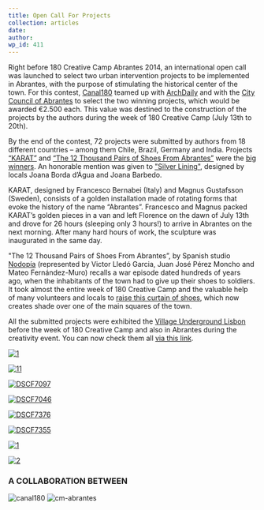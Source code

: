```yaml
---
title: Open Call For Projects
collection: articles
date: 
author:
wp_id: 411
---
```

Right before 180 Creative Camp Abrantes 2014, an international open call was launched to select two urban intervention projects to be implemented in Abrantes, with the purpose of stimulating the historical center of the town. For this contest, [Canal180][1] teamed up with [ArchDaily][2] and with the [City Council of Abrantes][3] to select the two winning projects, which would be awarded €2.500 each. This value was destined to the construction of the projects by the authors during the week of 180 Creative Camp (July 13th to 20th).

By the end of the contest, 72 projects were submitted by authors from 18 different countries – among them Chile, Brazil, Germany and India. Projects [“KARAT”][4] and [“The 12 Thousand Pairs of Shoes From Abrantes”][5] were the [big winners][6]. An honorable mention was given to ["Silver Lining"][7], designed by locals Joana Borda d’Água and Joana Barbedo.

KARAT, designed by Francesco Bernabei (Italy) and Magnus Gustafsson (Sweden), consists of a golden installation made of rotating forms that evoke the history of the name “Abrantes”. Francesco and Magnus packed KARAT’s golden pieces in a van and left Florence on the dawn of July 13th and drove for 26 hours (sleeping only 3 hours!) to arrive in Abrantes on the next morning. After many hard hours of work, the sculpture was inaugurated in the same day.

"The 12 Thousand Pairs of Shoes From Abrantes”, by Spanish studio [Nodopía][8] (represented by Victor Lledó Garcia, Juan José Pérez Moncho and Mateo Fernández-Muro) recalls a war episode dated hundreds of years ago, when the inhabitants of the town had to give up their shoes to soldiers. It took almost the entire week of 180 Creative Camp and the valuable help of many volunteers and locals to [raise this curtain of shoes][9], which now creates shade over one of the main squares of the town.

All the submitted projects were exhibited the [Village Underground Lisbon][10] before the week of 180 Creative Camp and also in Abrantes during the creativity event. You can now check them all [via this link][11].

   [1]: http://www.canal180.pt/en/
   [2]: http://www.archdaily.com/
   [3]: http://www.cm-abrantes.pt
   [4]: https://www.facebook.com/karatproject?fref=ts
   [5]: https://www.facebook.com/180CreativeCamp/photos/a.912113448805529.1073741899.645005708849639/912118172138390/?type=3&src=https%3A%2F%2Ffbcdn-sphotos-h-a.akamaihd.net%2Fhphotos-ak-xpa1%2Fv%2Ft1.0-9%2F10444704_912118172138390_357271475740885699_n.jpg%3Foh%3De05e4f0624491c9be0c9d45c1c1f3217%26oe%3D553D8C6E%26__gda__%3D1429951315_040838cd33f5b0f225291bb4cca24dd4&size=960%2C636&fbid=912118172138390
   [6]: http://www.archdaily.com/535622/urban-intervention-winners-built-in-abrantes-portugal-for-canal-180-s-creative-camp/
   [7]: https://www.facebook.com/media/set/?set=a.10152648781266565.1073741843.258932136564&type=1
   [8]: http://nodopia.com/
   [9]: https://www.facebook.com/180CreativeCamp/photos/a.912113448805529.1073741899.645005708849639/912118172138390/?type=3&src=https%3A%2F%2Ffbcdn-sphotos-h-a.akamaihd.net%2Fhphotos-ak-xpa1%2Fv%2Ft1.0-9%2F10444704_912118172138390_357271475740885699_n.jpg%3Foh%3De05e4f0624491c9be0c9d45c1c1f3217%26oe%3D553D8C6E%26__gda__%3D1429951315_040838cd33f5b0f225291bb4cca24dd4&size=960%2C636&fbid=912118172138390
   [10]: https://www.facebook.com/media/set/?set=a.900334353316772.1073741893.645005708849639&type=3
   [11]: http://www.canal180.pt/canal180/wp-content/uploads/2015/01/creativecamp14_callforprojects.pdf

[![][12]][13]

   [12]: http://i2.wp.com/180.camp/wp-content/uploads/2014/12/1.jpg?resize=648%2C429 (1)
   [13]: http://180.camp/open-call-for-projects/attachment/1/

[![][14]][15]

   [14]: http://i0.wp.com/180.camp/wp-content/uploads/2014/12/11.jpg?resize=319%2C213 (11)
   [15]: http://180.camp/open-call-for-projects/attachment/11/

[![][16]][17]

   [16]: http://i2.wp.com/180.camp/wp-content/uploads/2014/12/DSCF7097.jpg?resize=319%2C212 (DSCF7097)
   [17]: http://180.camp/open-call-for-projects/dscf7097/

[![][18]][19]

   [18]: http://i2.wp.com/180.camp/wp-content/uploads/2014/12/DSCF7046.jpg?resize=554%2C832 (DSCF7046)
   [19]: http://180.camp/open-call-for-projects/dscf7046/

[![][20]][21]

   [20]: http://i2.wp.com/180.camp/wp-content/uploads/2014/12/DSCF7376.jpg?resize=413%2C275 (DSCF7376)
   [21]: http://180.camp/open-call-for-projects/dscf7376/

[![][22]][23]

   [22]: http://i1.wp.com/180.camp/wp-content/uploads/2014/12/DSCF7355.jpg?resize=413%2C275 (DSCF7355)
   [23]: http://180.camp/open-call-for-projects/dscf7355/

[![][24]][25]

   [24]: http://i2.wp.com/180.camp/wp-content/uploads/2014/12/12.jpg?resize=413%2C274 (1)
   [25]: http://180.camp/open-call-for-projects/1-2/

[![][26]][27]

   [26]: http://i1.wp.com/180.camp/wp-content/uploads/2014/12/2.jpg?resize=971%2C643 (2)
   [27]: http://180.camp/open-call-for-projects/attachment/2/

### A COLLABORATION BETWEEN

![canal180][28] ![cm-abrantes][29]

   [28]: http://180.camp/wp-content/uploads/2015/02/logo_180_canal.png
   [29]: http://180.camp/wp-content/uploads/2015/02/cm_abrantes.png
